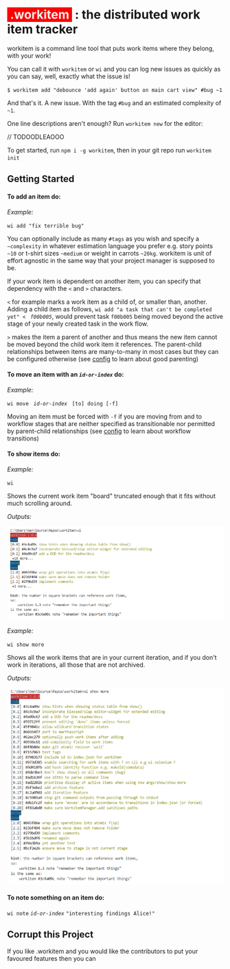 # <span style="background-color: #FF0000; color:#efefef;">&nbsp;.workitem&nbsp;</span> : the distributed work item tracker

workitem is a command line tool that puts work items where they belong, with your work! 

You can call it with `workitem` or `wi` and you can log new issues as quickly as you can say, well, exactly what the issue is!

`$ workitem add "debounce 'add again' button on main cart view" #bug ~1`

And that's it. A new issue. With the tag `#bug` and an estimated complexity of `~1`.

One line descriptions aren't enough? Run `workitem new` for the editor:

// TODOODLEAOOO

To get started, run `npm i -g workitem`, then in your git repo run `workitem init`

## Getting Started

#### To **add** an item do:

_Example:_

`wi add "fix terrible bug"`

You can optionally include as many `#tags` as you wish and specify a `~complexity` in whatever estimation language you prefer e.g. story points `~10` or t-shirt sizes `~medium` or weight in carrots `~20kg`. workitem is unit of effort agnostic in the same way that your project manager is supposed to be.

If your work item is dependent on another item, you can specify that dependency with the `<` and `>` characters.

`<` for example marks a work item as a child of, or smaller than, another. Adding a child item as follows, `wi add "a task that can't be completed yet" < ` _`f00b005`_, would prevent task `f00b005` being moved beyond the active stage of your newly created task in the work flow.

`>` makes the item a parent of another and thus means the new item cannot be moved beyond the child work item it references. The parent-child relationships between items are many-to-many in most cases but they can be configured otherwise (see [config](#config) to learn about good parenting)

#### To move an item with an _`id-or-index`_ do:

_Example:_

`wi move ` _`id-or-index`_ ` [to] doing [-f]`

Moving an item must be forced with `-f` if you are moving from and to workflow stages that are neither specified as transitionable nor permitted by parent-child relationships (see [config](#config) to learn about workflow transitions)

#### To show items do:

_Example:_

`wi`

Shows the current work item "board" truncated enough that it fits without much scrolling around.

_Outputs:_

![wi](https://github.com/benbenbenbenbenben/workitem/raw/master/docs/wi.PNG)

_Example:_

`wi show more`

Shows all the work items that are in your current iteration, and if you don't work in iterations, all those that are not archived.

_Outputs:_

![wi more](https://github.com/benbenbenbenbenben/workitem/raw/master/docs/wimore.PNG)

#### To note something on an item do:

`wi note` _`id-or-index`_ `"interesting findings Alice!"`

## Corrupt this Project

If you like .workitem and you would like the contributors to put your favoured features then you can 